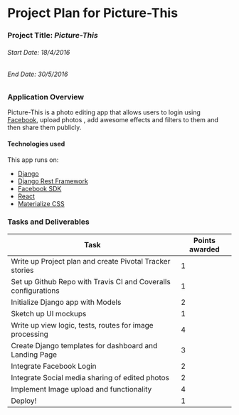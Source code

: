 # Project Plan for Picture-This

### Project Title:   *Picture-This*

###### Start Date:  18/4/2016

###### End Date:  30/5/2016

### Application Overview
Picture-This is a photo editing app that allows users to login using [Facebook](http://facebook.com), upload photos , add awesome effects and filters to them and then share them publicly.

#### Technologies used
This app runs on:
 - [Django](https://www.djangoproject.com/)
 - [Django Rest Framework](http://www.django-rest-framework.org/)
 - [Facebook SDK](https://developers.facebook.com/)
 - [React](https://facebook.github.io/react)
 - [Materialize CSS](http://materializecss.com/)

### Tasks and Deliverables
| Task   | Points awarded |
|--------|--------|
|Write up Project plan and create Pivotal Tracker stories | 1 |
|Set up Github Repo with Travis CI and Coveralls configurations|1|
|Initialize Django app with Models|2|
|Sketch up UI mockups|1|
|Write up view logic, tests, routes for image processing| 4|
|Create Django templates for dashboard and Landing Page| 3|
|Integrate Facebook Login| 2|
|Integrate Social media sharing of edited photos | 2|
|Implement Image upload and functionality| 4|
|Deploy!|1|